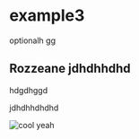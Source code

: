 # example3
optionalh gg


## Rozzeane jdhdhhdhd
hdgdhggd

jdhdhhdhdhd

![cool yeah](https://user-images.githubusercontent.com/69877281/90638853-c1b8c300-e225-11ea-9c92-2655aa8e0384.jpg)



